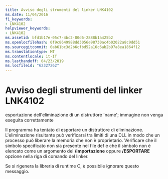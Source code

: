 ```yaml
---
title: Avviso degli strumenti del linker LNK4102
ms.date: 11/04/2016
f1_keywords:
- LNK4102
helpviewer_keywords:
- LNK4102
ms.assetid: bfd1b17e-05c7-4bc2-80d6-2888b1a425b2
ms.openlocfilehash: 0f9c8649988dd3056e98730ac4b02022a8c9dd51
ms.sourcegitcommit: 0ab61bc3d2b6cfbd52a16c6ab2b97a8ea1864f12
ms.translationtype: MT
ms.contentlocale: it-IT
ms.lasthandoff: 04/23/2019
ms.locfileid: "62327262"
---
```

# <a name="linker-tools-warning-lnk4102"></a>Avviso degli strumenti del linker LNK4102

esportazione dell'eliminazione di un distruttore 'name'; immagine non venga eseguita correttamente

Il programma ha tentato di esportare un distruttore di eliminazione. L'eliminazione risultante può verificarsi tra limiti di una DLL in modo che un processo può liberare la memoria che non è proprietario. Verificare che il simbolo specificato non sia presente nel file def e che il simbolo non è elencato come un argomento del **/importazione** oppure **/ESPORTARE** opzione nella riga di comando del linker.

Se si rigenera la libreria di runtime C, è possibile ignorare questo messaggio.